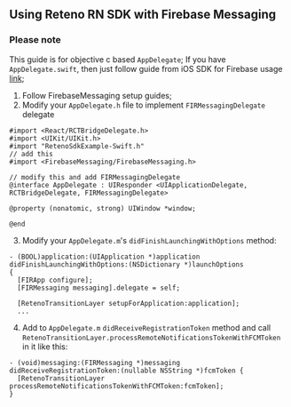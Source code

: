 ## Using Reteno RN SDK with Firebase Messaging

### Please note
This guide is for objective c based `AppDelegate`; If you have `AppDelegate.swift`, then just follow guide from iOS SDK for Firebase usage [link](https://docs.reteno.com/reference/ios#step-5-provide-device-token-to-the-sdk-via-next-method); 


1. Follow FirebaseMessaging setup guides;
2. Modify your `AppDelegate.h` file to implement `FIRMessagingDelegate` delegate
```objc
#import <React/RCTBridgeDelegate.h>
#import <UIKit/UIKit.h>
#import "RetenoSdkExample-Swift.h"
// add this
#import <FirebaseMessaging/FirebaseMessaging.h>

// modify this and add FIRMessagingDelegate
@interface AppDelegate : UIResponder <UIApplicationDelegate, RCTBridgeDelegate, FIRMessagingDelegate>

@property (nonatomic, strong) UIWindow *window;

@end

```
3. Modify your `AppDelegate.m`'s `didFinishLaunchingWithOptions` method:

```objc
- (BOOL)application:(UIApplication *)application didFinishLaunchingWithOptions:(NSDictionary *)launchOptions
{
  [FIRApp configure];
  [FIRMessaging messaging].delegate = self;
  
  [RetenoTransitionLayer setupForApplication:application];
  ...
```
4. Add to `AppDelegate.m` `didReceiveRegistrationToken` method and call `RetenoTransitionLayer.processRemoteNotificationsTokenWithFCMToken` in it like this:

```objc
- (void)messaging:(FIRMessaging *)messaging didReceiveRegistrationToken:(nullable NSString *)fcmToken {
  [RetenoTransitionLayer processRemoteNotificationsTokenWithFCMToken:fcmToken];
}
```




